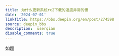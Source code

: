 ```yaml
---
title: 为什么更新系统rc2下载的速度非常的慢
date: '2024-07-01'
linkTitle: https://bbs.deepin.org/en/post/274598
source: deepin_bbs
description:  userqian 
disable_comments: true
---
```

如题
